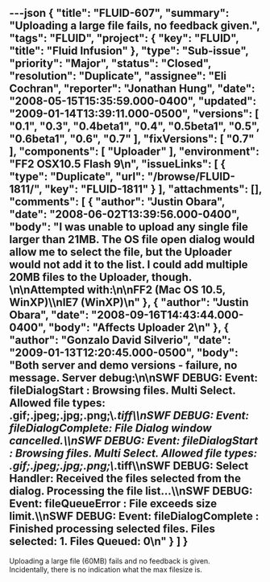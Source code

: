 ---json
{
  "title": "FLUID-607",
  "summary": "Uploading a large file fails, no feedback given.",
  "tags": "FLUID",
  "project": {
    "key": "FLUID",
    "title": "Fluid Infusion"
  },
  "type": "Sub-issue",
  "priority": "Major",
  "status": "Closed",
  "resolution": "Duplicate",
  "assignee": "Eli Cochran",
  "reporter": "Jonathan Hung",
  "date": "2008-05-15T15:35:59.000-0400",
  "updated": "2009-01-14T13:39:11.000-0500",
  "versions": [
    "0.1",
    "0.3",
    "0.4beta1",
    "0.4",
    "0.5beta1",
    "0.5",
    "0.6beta1",
    "0.6",
    "0.7"
  ],
  "fixVersions": [
    "0.7"
  ],
  "components": [
    "Uploader"
  ],
  "environment": "FF2 OSX10.5 Flash 9\n",
  "issueLinks": [
    {
      "type": "Duplicate",
      "url": "/browse/FLUID-1811/",
      "key": "FLUID-1811"
    }
  ],
  "attachments": [],
  "comments": [
    {
      "author": "Justin Obara",
      "date": "2008-06-02T13:39:56.000-0400",
      "body": "I was unable to upload any single file larger than 21MB. The OS file open dialog would allow me to select the file, but the Uploader would not add it to the list. I could add multiple 20MB files to the Uploader, though.&#x20;\n\nAttempted with:\n\nFF2 (Mac OS 10.5, WinXP)\\\nIE7 (WinXP)\n"
    },
    {
      "author": "Justin Obara",
      "date": "2008-09-16T14:43:44.000-0400",
      "body": "Affects Uploader 2\n"
    },
    {
      "author": "Gonzalo David Silverio",
      "date": "2009-01-13T12:20:45.000-0500",
      "body": "Both server and demo versions - failure, no message. Server debug:\n\nSWF DEBUG: Event: fileDialogStart : Browsing files. Multi Select. Allowed file types: **.gif;**.jpeg;**.jpg;**.png;\\*.tiff\\\nSWF DEBUG: Event: fileDialogComplete: File Dialog window cancelled.\\\nSWF DEBUG: Event: fileDialogStart : Browsing files. Multi Select. Allowed file types: **.gif;**.jpeg;**.jpg;**.png;\\*.tiff\\\nSWF DEBUG: Select Handler: Received the files selected from the dialog. Processing the file list...\\\nSWF DEBUG: Event: fileQueueError : File exceeds size limit.\\\nSWF DEBUG: Event: fileDialogComplete : Finished processing selected files. Files selected: 1. Files Queued: 0\n"
    }
  ]
}
---
Uploading a large file (60MB) fails and no feedback is given.\
Incidentally, there is no indication what the max filesize is.

        